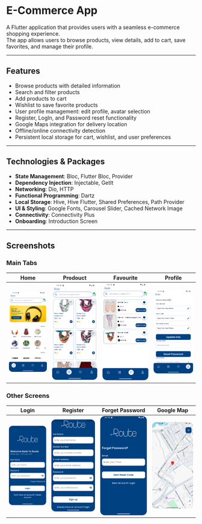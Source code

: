 # E-Commerce App

A Flutter application that provides users with a seamless e-commerce shopping experience.  
The app allows users to browse products, view details, add to cart, save favorites, and manage their profile.

---

## Features
- Browse products with detailed information
- Search and filter products
- Add products to cart
- Wishlist to save favorite products
- User profile management: edit profile, avatar selection
- Register, LogIn, and Password reset functionality
- Google Maps integration for delivery location
- Offline/online connectivity detection
- Persistent local storage for cart, wishlist, and user preferences

---

## Technologies & Packages
- **State Management**: Bloc, Flutter Bloc, Provider  
- **Dependency Injection**: Injectable, GetIt  
- **Networking**: Dio, HTTP  
- **Functional Programming**: Dartz  
- **Local Storage**: Hive, Hive Flutter, Shared Preferences, Path Provider  
- **UI & Styling**: Google Fonts, Carousel Slider, Cached Network Image  
- **Connectivity**: Connectivity Plus  
- **Onboarding**: Introduction Screen  

---

## Screenshots

### Main Tabs
| Home | Prodouct                                                     | Favourite                                                       | Profile |
|------|--------------------------------------------------------------|-----------------------------------------------------------------|---------|
| ![Home](assets/ScreenShots/E-Commerce%20Home%20Tab.png) | ![Prodouct](assets/ScreenShots/E-Commerce%20Product%20Tab.png) | ![Favourite](assets/ScreenShots/E-Commerce%20Favourite%20Tab.png) | ![Profile](assets/ScreenShots/E-Commerce%20Profile%20Tab.png) |
### Other Screens
| Login                                                             | Register                                                                      | Forget Password                                                                    | Google Map                                                  |
|-------------------------------------------------------------------|-------------------------------------------------------------------------------|------------------------------------------------------------------------------------|-------------------------------------------------------------|
| ![Login](assets/ScreenShots/E-Commerce%20LogIn%20Screen.png) | ![Register](assets/ScreenShots/E-Commerce%20Register%20Screen.png) | ![Forget Password](assets/ScreenShots/E-Commerce%20Forget%20Password%20Screen.png) | ![Google Map](assets/ScreenShots/E-Commerce%20Google%20Maps%20Tab.png) | 
